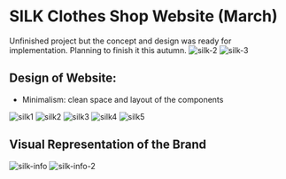 # SILK Clothes Shop Website (March)
Unfinished project but the concept and design was ready for implementation. Planning to finish it this autumn.
![silk-2](https://github.com/adelinetr/silk-website/assets/119743518/f28dd7f9-7222-467d-97cd-0386e316a5ac)
![silk-3](https://github.com/adelinetr/silk-website/assets/119743518/dddf5cfb-d72e-4606-90c7-a17940cc096a)




## Design of Website:
- Minimalism: clean space and layout of the components

![silk1](https://github.com/adelinetr/silk-website/assets/119743518/172e812d-e4f0-4766-b95b-f9d87d9ab0f9)
![silk2](https://github.com/adelinetr/silk-website/assets/119743518/4c857d36-6fb8-4db5-bad0-f5b081c89698)
![silk3](https://github.com/adelinetr/silk-website/assets/119743518/df9d32dd-797e-4bf1-8236-5c604a19c1f3)
![silk4](https://github.com/adelinetr/silk-website/assets/119743518/ffa2e767-c603-4d51-8bc1-98e1e45e02a8)
![silk5](https://github.com/adelinetr/silk-website/assets/119743518/980f1e28-da22-48fb-b907-4d9f98fa04bf)



## Visual Representation of the Brand
![silk-info](https://github.com/adelinetr/silk-website/assets/119743518/86b37b5a-ff03-4d82-9eb6-35302f777d2d)
![silk-info-2](https://github.com/adelinetr/silk-website/assets/119743518/e96487b1-7da6-4ea9-83b6-97d66788b210)
